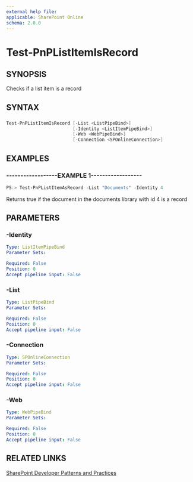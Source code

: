 ```yaml
---
external help file:
applicable: SharePoint Online
schema: 2.0.0
---
```

# Test-PnPListItemIsRecord

## SYNOPSIS
Checks if a list item is a record

## SYNTAX 

### 
```powershell
Test-PnPListItemIsRecord [-List <ListPipeBind>]
                         [-Identity <ListItemPipeBind>]
                         [-Web <WebPipeBind>]
                         [-Connection <SPOnlineConnection>]
```

## EXAMPLES

### ------------------EXAMPLE 1------------------
```powershell
PS:> Test-PnPListItemAsRecord -List "Documents" -Identity 4
```

Returns true if the document in the documents library with id 4 is a record

## PARAMETERS

### -Identity


```yaml
Type: ListItemPipeBind
Parameter Sets: 

Required: False
Position: 0
Accept pipeline input: False
```

### -List


```yaml
Type: ListPipeBind
Parameter Sets: 

Required: False
Position: 0
Accept pipeline input: False
```

### -Connection


```yaml
Type: SPOnlineConnection
Parameter Sets: 

Required: False
Position: 0
Accept pipeline input: False
```

### -Web


```yaml
Type: WebPipeBind
Parameter Sets: 

Required: False
Position: 0
Accept pipeline input: False
```

## RELATED LINKS

[SharePoint Developer Patterns and Practices](http://aka.ms/sppnp)